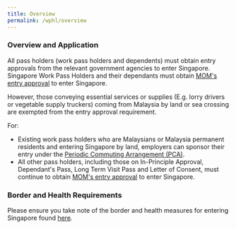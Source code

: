 ```yaml
---
title: Overview 
permalink: /wphl/overview
---
```


### Overview and Application

All pass holders (work pass holders and dependents) must obtain entry approvals from the relevant government agencies to enter Singapore. Singapore Work Pass Holders and their dependants must obtain [MOM's entry approval](https://www.mom.gov.sg/covid-19/requirements-to-bring-pass-holders-into-singapore) to enter Singapore. 

However, those conveying essential services or supplies (E.g. lorry drivers or vegetable supply truckers) coming from Malaysia by land or sea crossing are exempted from the entry approval requirement. 

For: 
- Existing work pass holders who are Malaysians or Malaysia permanent residents and entering Singapore by land, employers can sponsor their entry under the [Periodic Commuting Arrangement (PCA)](/pca/overview).
- All other pass holders, including those on In-Principle Approval, Dependant's Pass, Long Term Visit Pass and Letter of Consent, must continue to obtain [MOM's entry approval](https://www.mom.gov.sg/covid-19/requirements-to-bring-pass-holders-into-singapore) to enter Singapore. 

### Border and Health Requirements

Please ensure you take note of the border and health measures for entering Singapore found [here](health/overview).
